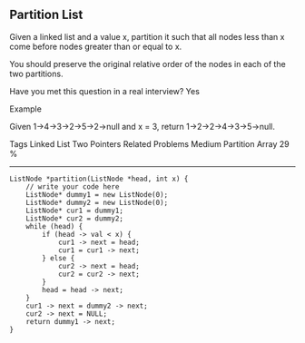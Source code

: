 ## Partition List  ##

Given a linked list and a value x, partition it such that all nodes less than x come before nodes greater than or equal to x.

You should preserve the original relative order of the nodes in each of the two partitions.

Have you met this question in a real interview? Yes

Example

Given 1->4->3->2->5->2->null and x = 3,
return 1->2->2->4->3->5->null.

Tags 
Linked List Two Pointers
Related Problems 
Medium Partition Array 29 %

----------
	ListNode *partition(ListNode *head, int x) {
	    // write your code here
	    ListNode* dummy1 = new ListNode(0);
	    ListNode* dummy2 = new ListNode(0);
	    ListNode* cur1 = dummy1;
	    ListNode* cur2 = dummy2;
	    while (head) {
	        if (head -> val < x) {
	            cur1 -> next = head;
	            cur1 = cur1 -> next;
	        } else {
	            cur2 -> next = head;
	            cur2 = cur2 -> next;
	        }
	        head = head -> next;
	    }
	    cur1 -> next = dummy2 -> next;
	    cur2 -> next = NULL;
	    return dummy1 -> next;
	}